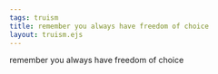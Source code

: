 ```yaml
---
tags: truism
title: remember you always have freedom of choice
layout: truism.ejs
---
```


remember you always have freedom of choice